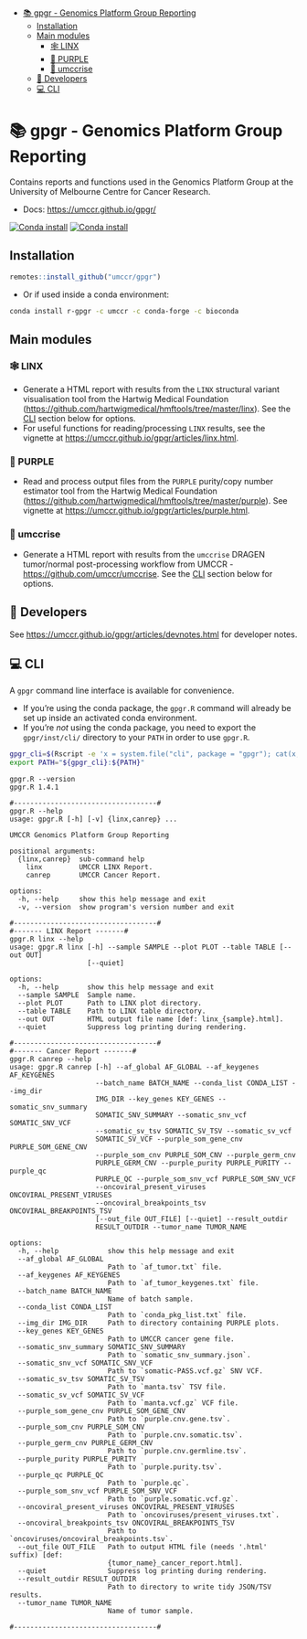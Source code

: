 
- [📚 gpgr - Genomics Platform Group
  Reporting](#-gpgr---genomics-platform-group-reporting)
  - [Installation](#installation)
  - [Main modules](#main-modules)
    - [🕸 LINX](#id_-linx)
    - [🔮 PURPLE](#id_-purple)
    - [🐍 umccrise](#id_-umccrise)
  - [🥳 Developers](#id_-developers)
  - [💻 CLI](#id_-cli)

<!-- README.md is generated from README.Rmd. Please edit that file -->

# 📚 gpgr - Genomics Platform Group Reporting

Contains reports and functions used in the Genomics Platform Group at
the University of Melbourne Centre for Cancer Research.

- Docs: <https://umccr.github.io/gpgr/>

[![Conda
install](https://anaconda.org/umccr/r-gpgr/badges/version.svg)](https://anaconda.org/umccr/r-gpgr)
[![Conda
install](https://anaconda.org/umccr/r-gpgr/badges/latest_release_date.svg)](https://anaconda.org/umccr/r-gpgr)

## Installation

``` r
remotes::install_github("umccr/gpgr")
```

- Or if used inside a conda environment:

``` bash
conda install r-gpgr -c umccr -c conda-forge -c bioconda
```

## Main modules

### 🕸 LINX

- Generate a HTML report with results from the `LINX` structural variant
  visualisation tool from the Hartwig Medical Foundation
  (<https://github.com/hartwigmedical/hmftools/tree/master/linx>). See
  the [CLI](#cli) section below for options.
- For useful functions for reading/processing `LINX` results, see the
  vignette at <https://umccr.github.io/gpgr/articles/linx.html>.

### 🔮 PURPLE

- Read and process output files from the `PURPLE` purity/copy number
  estimator tool from the Hartwig Medical Foundation
  (<https://github.com/hartwigmedical/hmftools/tree/master/purple>). See
  vignette at <https://umccr.github.io/gpgr/articles/purple.html>.

### 🐍 umccrise

- Generate a HTML report with results from the `umccrise` DRAGEN
  tumor/normal post-processing workflow from UMCCR -
  <https://github.com/umccr/umccrise>. See the [CLI](#cli) section below
  for options.

## 🥳 Developers

See <https://umccr.github.io/gpgr/articles/devnotes.html> for developer
notes.

## 💻 CLI

A `gpgr` command line interface is available for convenience.

- If you’re using the conda package, the `gpgr.R` command will already
  be set up inside an activated conda environment.
- If you’re *not* using the conda package, you need to export the
  `gpgr/inst/cli/` directory to your `PATH` in order to use `gpgr.R`.

``` bash
gpgr_cli=$(Rscript -e 'x = system.file("cli", package = "gpgr"); cat(x, "\n")' | xargs)
export PATH="${gpgr_cli}:${PATH}"
```

    gpgr.R --version
    gpgr.R 1.4.1

    #-----------------------------------#
    gpgr.R --help
    usage: gpgr.R [-h] [-v] {linx,canrep} ...

    UMCCR Genomics Platform Group Reporting

    positional arguments:
      {linx,canrep}  sub-command help
        linx         UMCCR LINX Report.
        canrep       UMCCR Cancer Report.

    options:
      -h, --help     show this help message and exit
      -v, --version  show program's version number and exit

    #-----------------------------------#
    #------- LINX Report -------#
    gpgr.R linx --help
    usage: gpgr.R linx [-h] --sample SAMPLE --plot PLOT --table TABLE [--out OUT]
                       [--quiet]

    options:
      -h, --help       show this help message and exit
      --sample SAMPLE  Sample name.
      --plot PLOT      Path to LINX plot directory.
      --table TABLE    Path to LINX table directory.
      --out OUT        HTML output file name [def: linx_{sample}.html].
      --quiet          Suppress log printing during rendering.

    #-----------------------------------#
    #------- Cancer Report -------#
    gpgr.R canrep --help
    usage: gpgr.R canrep [-h] --af_global AF_GLOBAL --af_keygenes AF_KEYGENES
                         --batch_name BATCH_NAME --conda_list CONDA_LIST --img_dir
                         IMG_DIR --key_genes KEY_GENES --somatic_snv_summary
                         SOMATIC_SNV_SUMMARY --somatic_snv_vcf SOMATIC_SNV_VCF
                         --somatic_sv_tsv SOMATIC_SV_TSV --somatic_sv_vcf
                         SOMATIC_SV_VCF --purple_som_gene_cnv PURPLE_SOM_GENE_CNV
                         --purple_som_cnv PURPLE_SOM_CNV --purple_germ_cnv
                         PURPLE_GERM_CNV --purple_purity PURPLE_PURITY --purple_qc
                         PURPLE_QC --purple_som_snv_vcf PURPLE_SOM_SNV_VCF
                         --oncoviral_present_viruses ONCOVIRAL_PRESENT_VIRUSES
                         --oncoviral_breakpoints_tsv ONCOVIRAL_BREAKPOINTS_TSV
                         [--out_file OUT_FILE] [--quiet] --result_outdir
                         RESULT_OUTDIR --tumor_name TUMOR_NAME

    options:
      -h, --help            show this help message and exit
      --af_global AF_GLOBAL
                            Path to `af_tumor.txt` file.
      --af_keygenes AF_KEYGENES
                            Path to `af_tumor_keygenes.txt` file.
      --batch_name BATCH_NAME
                            Name of batch sample.
      --conda_list CONDA_LIST
                            Path to `conda_pkg_list.txt` file.
      --img_dir IMG_DIR     Path to directory containing PURPLE plots.
      --key_genes KEY_GENES
                            Path to UMCCR cancer gene file.
      --somatic_snv_summary SOMATIC_SNV_SUMMARY
                            Path to `somatic_snv_summary.json`.
      --somatic_snv_vcf SOMATIC_SNV_VCF
                            Path to `somatic-PASS.vcf.gz` SNV VCF.
      --somatic_sv_tsv SOMATIC_SV_TSV
                            Path to `manta.tsv` TSV file.
      --somatic_sv_vcf SOMATIC_SV_VCF
                            Path to `manta.vcf.gz` VCF file.
      --purple_som_gene_cnv PURPLE_SOM_GENE_CNV
                            Path to `purple.cnv.gene.tsv`.
      --purple_som_cnv PURPLE_SOM_CNV
                            Path to `purple.cnv.somatic.tsv`.
      --purple_germ_cnv PURPLE_GERM_CNV
                            Path to `purple.cnv.germline.tsv`.
      --purple_purity PURPLE_PURITY
                            Path to `purple.purity.tsv`.
      --purple_qc PURPLE_QC
                            Path to `purple.qc`.
      --purple_som_snv_vcf PURPLE_SOM_SNV_VCF
                            Path to `purple.somatic.vcf.gz`.
      --oncoviral_present_viruses ONCOVIRAL_PRESENT_VIRUSES
                            Path to `oncoviruses/present_viruses.txt`.
      --oncoviral_breakpoints_tsv ONCOVIRAL_BREAKPOINTS_TSV
                            Path to `oncoviruses/oncoviral_breakpoints.tsv`.
      --out_file OUT_FILE   Path to output HTML file (needs '.html' suffix) [def:
                            {tumor_name}_cancer_report.html].
      --quiet               Suppress log printing during rendering.
      --result_outdir RESULT_OUTDIR
                            Path to directory to write tidy JSON/TSV results.
      --tumor_name TUMOR_NAME
                            Name of tumor sample.

    #-----------------------------------#
